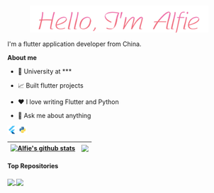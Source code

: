 <p align="center"><a href="https://yi226.github.io"><img width="80%" alt="Hello, I'm Alfie. I do open source!" src="./assets/readme-header.png" /></a></p>

I'm a flutter application developer from China.

**About me**

- 💼 University at ***

- 📈 Built flutter projects

- ❤️ I love writing Flutter and Python

- 💬 Ask me about anything

<code><img height="20" alt="javascript" src="https://raw.githubusercontent.com/github/explore/80688e429a7d4ef2fca1e82350fe8e3517d3494d/topics/flutter/flutter.png"></code> <code><img height="20" alt="typescript" src="https://raw.githubusercontent.com/github/explore/80688e429a7d4ef2fca1e82350fe8e3517d3494d/topics/python/python.png"></code>   


| <a href="https://github.com/yi226"><img align="center" src="https://github-readme-stats.vercel.app/api?username=yi226&show_icons=true&include_all_commits=true&theme=buefy&hide_border=true" alt="Alfie's github stats" /></a> | <a href="https://github.com/yi226"><img align="center" src="https://github-readme-stats.vercel.app/api/top-langs/?username=yi226&layout=compact&theme=buefy&hide_border=true" /></a> |
| ------------------------------------------------------------ | ------------------------------------------------------------ |

#### Top Repositories
<a href="https://github.com/yi226/auto_scaffold_easy">
  <img align="center" src="https://github-readme-stats.vercel.app/api/pin/?username=yi226&repo=auto_scaffold_easy&theme=buefy" />
</a> <a href="https://github.com/yi226/yi226.github.io">
  <img align="center" src="https://github-readme-stats.vercel.app/api/pin/?username=yi226&repo=yi226.github.io&theme=buefy" />
</a>

<br />
<br />
